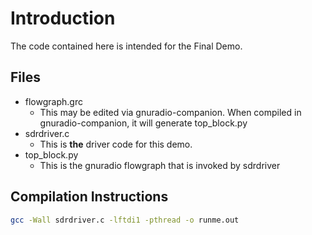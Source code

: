 # Introduction

The code contained here is intended for the Final Demo.

## Files

* flowgraph.grc
  - This may be edited via gnuradio-companion. When compiled in gnuradio-companion, it will generate top_block.py
* sdrdriver.c
  - This is **the** driver code for this demo.
* top_block.py
  - This is the gnuradio flowgraph that is invoked by sdrdriver

## Compilation Instructions

```bash
gcc -Wall sdrdriver.c -lftdi1 -pthread -o runme.out
```
